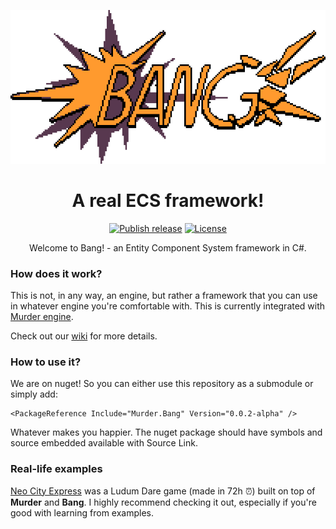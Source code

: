 <p align="center">
<img src="media/logo-3x-2-export.png" alt="Murder logo">
</p>

<h1 align="center">A real ECS framework!</h1>

<p align="center">
<a href="https://github.com/isadorasophia/bang/actions/workflows/ci.yaml"><img src="https://github.com/isadorasophia/bang/actions/workflows/ci.yaml/badge.svg" alt="Publish release"></a>
<a href="LICENSE"><img src="https://img.shields.io/github/license/isadorasophia/bang.svg" alt="License"></a>
</p>

<p align="center">
Welcome to Bang! - an Entity Component System framework in C#.
</p>

### How does it work?
This is not, in any way, an engine, but rather a framework that you can use in whatever engine you're comfortable with. This is currently integrated with [Murder engine](https://github.com/isadorasophia/murder).

Check out our [wiki](https://github.com/isadorasophia/bang/wiki) for more details.

### How to use it?
We are on nuget! So you can either use this repository as a submodule or simply add:

```csproj
<PackageReference Include="Murder.Bang" Version="0.0.2-alpha" />
```

Whatever makes you happier. The nuget package should have symbols and source embedded available with Source Link.

### Real-life examples
[Neo City Express](https://github.com/isadorasophia/neocityexpress) was a Ludum Dare game (made in 72h ⏰) built on top of **Murder** and **Bang**. I highly recommend checking it out, especially if you're good with learning from examples.
